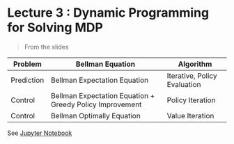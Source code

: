 # Lecture 3 : Dynamic Programming for Solving MDP

> From the slides

| Problem    | Bellman Equation             | Algorithm
| ---------- | ---------------------------- | ---------
| Prediction | Bellman Expectation Equation | Iterative, Policy Evaluation
| Control    | Bellman Expectation Equation + Greedy Policy Improvement | Policy Iteration
| Control    | Bellman Optimally Equation   | Value Iteration

See [Jupyter Notebook](./Lecture%203%20-%20Planning%20by%20Dynamic%20Programming.ipynb)

